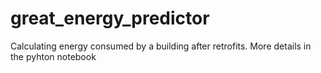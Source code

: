 # great_energy_predictor
Calculating energy consumed by a building after retrofits.
More details in the pyhton notebook
